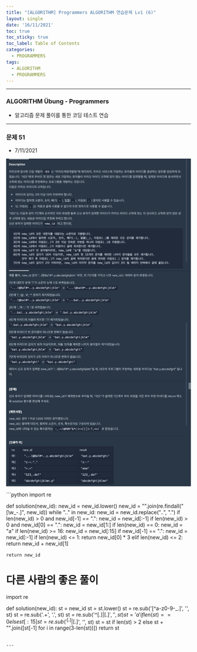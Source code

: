 ```yaml
---
title: "[ALGORITHM] Programmers ALGORITHM 연습문제 Lv1 (6)"
layout: single
date: '16/11/2021'
toc: true
toc_sticky: true
toc_label: Table of Contents
categories:
  - PROGRAMMERS
tags:
  - ALGORITHM
  - PROGRAMMERS
---
```


---
### ALGORITHM Übung - Programmers
* 알고리즘 문제 풀이를 통한 코딩 테스트 연습

---

### 문제 51
* 7/11/2021
<p align="center">
    <img src="/img/backend/algorithm/coding_test/coding_test51_1.png" align="center">
    <img src="/img/backend/algorithm/coding_test/coding_test51_2.png" align="center">
</p>
```python
import re


def solution(new_id):
    new_id = new_id.lower()
    new_id = "".join(re.findall("[\w\_\-\.]", new_id))
    while ".." in new_id:
        new_id = new_id.replace("..", ".")
    if len(new_id) > 0 and new_id[-1] == ".":
        new_id = new_id[:-1]
    if len(new_id) > 0 and new_id[0] == ".":
        new_id = new_id[1:]
    if len(new_id) == 0: new_id = "a"
    if len(new_id) >= 16:
        new_id = new_id[:15]
        if new_id[-1] == ".":
            new_id = new_id[:-1]
    if len(new_id) <= 1:
        return new_id[0] * 3
    elif len(new_id) <= 2:
        return new_id + new_id[1]

    return new_id

# 다른 사람의 좋은 풀이
import re

def solution(new_id):
    st = new_id
    st = st.lower()
    st = re.sub('[^a-z0-9\-_.]', '', st)
    st = re.sub('\.+', '.', st)
    st = re.sub('^[.]|[.]$', '', st)
    st = 'a' if len(st) == 0 else st[:15]
    st = re.sub('^[.]|[.]$', '', st)
    st = st if len(st) > 2 else st + "".join([st[-1] for i in range(3-len(st))])
    return st
```

---